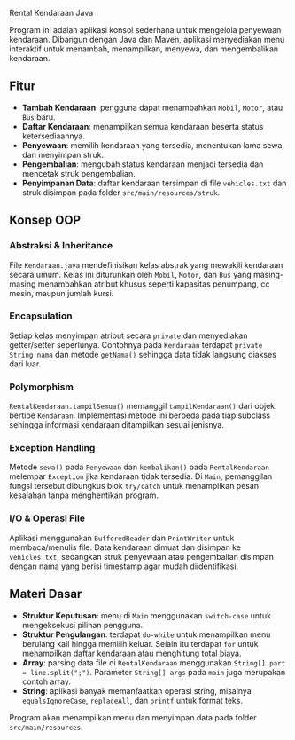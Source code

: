  Rental Kendaraan Java

Program ini adalah aplikasi konsol sederhana untuk mengelola penyewaan kendaraan. 
Dibangun dengan Java dan Maven, aplikasi menyediakan menu interaktif untuk menambah, menampilkan, menyewa, dan mengembalikan kendaraan.

## Fitur
- **Tambah Kendaraan**: pengguna dapat menambahkan `Mobil`, `Motor`, atau `Bus` baru.
- **Daftar Kendaraan**: menampilkan semua kendaraan beserta status ketersediaannya.
- **Penyewaan**: memilih kendaraan yang tersedia, menentukan lama sewa, dan menyimpan struk.
- **Pengembalian**: mengubah status kendaraan menjadi tersedia dan mencetak struk pengembalian.
- **Penyimpanan Data**: daftar kendaraan tersimpan di file `vehicles.txt` dan struk disimpan pada folder `src/main/resources/struk`.

## Konsep OOP
### Abstraksi & Inheritance
File `Kendaraan.java` mendefinisikan kelas abstrak yang mewakili kendaraan secara umum. Kelas ini diturunkan oleh `Mobil`, `Motor`, dan `Bus` yang masing-masing menambahkan atribut khusus seperti kapasitas penumpang, cc mesin, maupun jumlah kursi.

### Encapsulation
Setiap kelas menyimpan atribut secara `private` dan menyediakan getter/setter seperlunya. Contohnya pada `Kendaraan` terdapat `private String nama` dan metode `getNama()` sehingga data tidak langsung diakses dari luar.

### Polymorphism
`RentalKendaraan.tampilSemua()` memanggil `tampilKendaraan()` dari objek bertipe `Kendaraan`. Implementasi metode ini berbeda pada tiap subclass sehingga informasi kendaraan ditampilkan sesuai jenisnya.

### Exception Handling
Metode `sewa()` pada `Penyewaan` dan `kembalikan()` pada `RentalKendaraan` melempar `Exception` jika kendaraan tidak tersedia. Di `Main`, pemanggilan fungsi tersebut dibungkus blok `try/catch` untuk menampilkan pesan kesalahan tanpa menghentikan program.

### I/O & Operasi File
Aplikasi menggunakan `BufferedReader` dan `PrintWriter` untuk membaca/menulis file. Data kendaraan dimuat dan disimpan ke `vehicles.txt`, sedangkan struk penyewaan atau pengembalian disimpan dengan nama yang berisi timestamp agar mudah diidentifikasi.

## Materi Dasar
- **Struktur Keputusan**: menu di `Main` menggunakan `switch-case` untuk mengeksekusi pilihan pengguna.
- **Struktur Pengulangan**: terdapat `do-while` untuk menampilkan menu berulang kali hingga memilih keluar. Selain itu terdapat `for` untuk menampilkan daftar kendaraan atau menghitung total biaya.
- **Array**: parsing data file di `RentalKendaraan` menggunakan `String[] part = line.split(";")`. Parameter `String[] args` pada `main` juga merupakan contoh array.
- **String**: aplikasi banyak memanfaatkan operasi string, misalnya `equalsIgnoreCase`, `replaceAll`, dan `printf` untuk format teks.

Program akan menampilkan menu dan menyimpan data pada folder `src/main/resources`.
